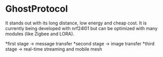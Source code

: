 # GhostProtocol

It stands out with its long distance, low energy and cheap cost. It is currently being developed with nrf24l01 but can be optimized with many modules (like Zigbee and LORA).

*first stage -> message transfer
*second stage -> image transfer
*third stage -> real-time streaming and mobile mesh
